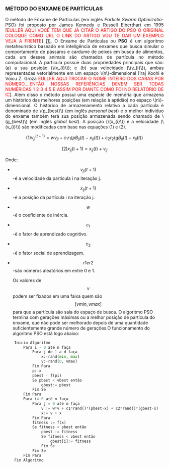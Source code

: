   <script src="https://polyfill.io/v3/polyfill.min.js?features=es6"></script>
  <script id="MathJax-script" async src="https://cdn.jsdelivr.net/npm/mathjax@3/es5/tex-mml-chtml.js"></script>

### MÉTODO DO ENXAME DE PARTÍCULAS

<p align="justify">
O método de Enxame de Partículas (em inglês <i>Particle Swarm Optimizatio</i>-PSO) foi proposto por James Kennedy e Russell Elberthart em 1995 [<font color="red">EULLER AQUI VOCÊ TEM QUE JÁ CITAR O ARTIGO DO PSO O ORIGINAL COLOQUE COMO URL O LINK DO ARTIGO VOU TE DAR UM EXEMPLO VEJA A FRENTE</font>] <a href="https://arxiv.org/ftp/arxiv/papers/1804/1804.05319.pdf">[1]</a>. O Enxame de Partículas ou <b>PSO</b> é um algoritmo metaheurístico baseado em inteligência de enxames que busca simular o comportamento de pássaros e cardume de peixes em busca de alimentos, cada um desses animais são chamados de partícula no método computacional. A particula possue duas propriedades principais que são: (a) a sua posição (\(x_{i}\)); e (b) sua velocidade (\(v_{i}\)), ambas representadas vetorialmente em um espaço \(n\)-dimensional [Iraj Koohi e Voicu Z. Groza <font color="red">EULLER AQUI TROCAR O NOME INTEIRO DOS CARAS POR NÚMERO....ENTÃO NOSSAS REFERÊNCIAS DEVEM SER TODAS NUMÉRICAS 1 2 3 4 5 E ASSIM POR DIANTE COMO FOI NO RELATÓRIO DE IC</font>]. Além disso o método possui uma espécie de memória que armazena um histórico das melhores posições (em relação à aptidão) no espaço \(n\)-dimensional. O histórico de armazenamento relativo a cada partícula é denominado de \(p_{best}\) (em inglês <i>personal best</i>) e o melhor individuo do enxame também terá sua posição armazenada sendo chamado de \(g_{best}\) (em inglês <i>global best</i>). A posição (\(x_{i}\)) e a velocidade (\(v_{i}\)) são modificadas com base nas equações (1) e (2).
</p>

$$(1) v_{ji}^(t+1)=wv_{ji}+c_1r_1(pB_{ij}(t)-x_{ij}(t))+c_2r_2(gB_{ij}(t)-x_{ij}(t)) $$

$$(2) x_{ij}(t+1)=x_{ij}(t)+v_{ij} $$

Onde:
- $$ v_{ji}(t+1) $$-é a velocidade da partícula i na iteração j. 
- $$ x_{ij}(t+1) $$-é a posição da partícula i na iteração j.
- $$ w $$-é o coeficiente de inércia.
- $$ c_1 $$-é o fator de aprendizado cognitivo.
- $$ c_2 $$-é o fator social de aprendizagem.
- $$r1 e r2$$-são números aleatórios em entre 0 e 1. 
  

  Os valores de $$ v $$ podem ser fixados em uma faixa quem são $$[vmin, vmax]$$  para que a partícula são saía do espaço de busca. O algoritmo PSO termina com gerações máximas ou a melhor posição de partícula do enxame, que não pode ser melhorado depois de uma quantidade suficientemente grande número de gerações.O funcionamento do algoritmo PSO está logo abaixo:

``` python
    Inicio Algoritmo
        Para i - 0 até n faça
            Para j de 1 a d faça
                x:-rand(min, max)
                v:-rand(0, vmax)
            Fim Para
            p:-x
            pbest - f(pi)
            Se pbest < vbest então
                gbest:= pbest
            Fim Se
        Fim Para
        Para i= 0 até n faça
            Para j = 0 até m faça
                v := w*v + c1*rand()*(pbest-x) + c2*rand()*(gbest-x)
                x:= v + x
            Fim Para
            fitness := f(x)
            Se fitness < pbest então
                pbest := fitness
                Se fitness < vbest então
                    gbest[i]:= fitness
                Fim Se
            Fim Se
        Fim Para
    Fim Algoritmo
```

